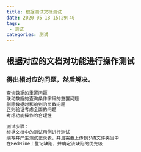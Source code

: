 ```yaml
---
title: 根据测试文档测试
date: 2020-05-18 15:29:40
tags:
 - 测试
categories: 测试
---
```


## 根据对应的文档对功能进行操作测试

### 得出相对应的问题，然后解决。

```bash
查询数据的重置问题
联动数据的查询条件字段的重置问题
删除数据时影响到的页数问题
正则验证考虑全面的问题
考虑功能操作的合理性
```

```bash
测试步骤：
根据文档中的测试用例进行测试
编写并产生测试记录表，并且需要上传到SVN文件夹当中
在RedMine上登记缺陷，并确定该缺陷的优先级
```